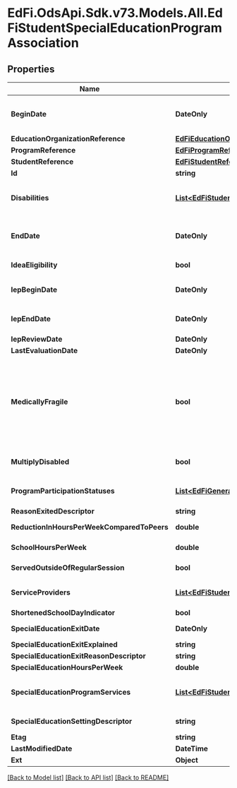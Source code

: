 # EdFi.OdsApi.Sdk.v73.Models.All.EdFiStudentSpecialEducationProgramAssociation

## Properties

Name | Type | Description | Notes
------------ | ------------- | ------------- | -------------
**BeginDate** | **DateOnly** | The earliest date the student is involved with the program. Typically, this is the date the student becomes eligible for the program.  Note: Date interpretation may vary. Ed-Fi recommends inclusive dates, but states may define dates as inclusive or exclusive. For calculations, align with local guidelines. | 
**EducationOrganizationReference** | [**EdFiEducationOrganizationReference**](EdFiEducationOrganizationReference.md) |  | 
**ProgramReference** | [**EdFiProgramReference**](EdFiProgramReference.md) |  | 
**StudentReference** | [**EdFiStudentReference**](EdFiStudentReference.md) |  | 
**Id** | **string** |  | [optional] 
**Disabilities** | [**List&lt;EdFiStudentSpecialEducationProgramAssociationDisability&gt;**](EdFiStudentSpecialEducationProgramAssociationDisability.md) | An unordered collection of studentSpecialEducationProgramAssociationDisabilities. The disability condition(s) that best describes an individual&#39;s impairment, as related to special education services received. | [optional] 
**EndDate** | **DateOnly** | The month, day, and year on which the student exited the program or stopped receiving services.  Note: Date interpretation may vary. Ed-Fi recommends inclusive dates, but states may define dates as inclusive or exclusive. For calculations, align with local guidelines. | [optional] 
**IdeaEligibility** | **bool** | Indicator of the eligibility of the student to receive special education services according to the Individuals with Disabilities Education Act (IDEA). | [optional] 
**IepBeginDate** | **DateOnly** | The effective date of the most recent IEP.  Note: Date interpretation may vary. Ed-Fi recommends inclusive dates, but states may define dates as inclusive or exclusive. For calculations, align with local guidelines. | [optional] 
**IepEndDate** | **DateOnly** | The end date of the most recent IEP.  Note: Date interpretation may vary. Ed-Fi recommends inclusive dates, but states may define dates as inclusive or exclusive. For calculations, align with local guidelines. | [optional] 
**IepReviewDate** | **DateOnly** | The date of the last IEP review. | [optional] 
**LastEvaluationDate** | **DateOnly** | The date of the last special education evaluation. | [optional] 
**MedicallyFragile** | **bool** | Indicates whether the student receiving special education and related services is: 1) in the age range of birth to 22 years, and 2) has a serious, ongoing illness or a chronic condition that has lasted or is anticipated to last at least 12 or more months or has required at least one month of hospitalization, and that requires daily, ongoing medical treatments and monitoring by appropriately trained personnel which may include parents or other family members, and 3) requires the routine use of medical device or of assistive technology to compensate for the loss of usefulness of a body function needed to participate in activities of daily living, and 4) lives with ongoing threat to his or her continued well-being. Aligns with federal requirements. | [optional] 
**MultiplyDisabled** | **bool** | Indicates whether the student receiving special education and related services has been designated as multiply disabled by the admission, review, and dismissal committee as aligned with federal requirements. | [optional] 
**ProgramParticipationStatuses** | [**List&lt;EdFiGeneralStudentProgramAssociationProgramParticipationStatus&gt;**](EdFiGeneralStudentProgramAssociationProgramParticipationStatus.md) | An unordered collection of generalStudentProgramAssociationProgramParticipationStatuses. The status of the student&#39;s program participation. | [optional] 
**ReasonExitedDescriptor** | **string** | The reason the student left the program within a school or district. | [optional] 
**ReductionInHoursPerWeekComparedToPeers** | **double** | Records the number of hours reduced for the shortened school day for the IEP student as compared to peers in regular education. | [optional] 
**SchoolHoursPerWeek** | **double** | Indicate the total number of hours of instructional time per week for the school that the student attends. | [optional] 
**ServedOutsideOfRegularSession** | **bool** | Indicates whether the student received services during the summer session or between sessions. | [optional] 
**ServiceProviders** | [**List&lt;EdFiStudentSpecialEducationProgramAssociationServiceProvider&gt;**](EdFiStudentSpecialEducationProgramAssociationServiceProvider.md) | An unordered collection of studentSpecialEducationProgramAssociationServiceProviders. The staff providing special education services to the student. | [optional] 
**ShortenedSchoolDayIndicator** | **bool** | Indicator that the student&#39;s IEP requires a shortened school day. | [optional] 
**SpecialEducationExitDate** | **DateOnly** | The  month, day and year on which a person stops receiving special education services. | [optional] 
**SpecialEducationExitExplained** | **string** | Explanation on why a person stops receiving special education services. | [optional] 
**SpecialEducationExitReasonDescriptor** | **string** | The reason why a person stops receiving special education services. | [optional] 
**SpecialEducationHoursPerWeek** | **double** | The number of hours per week for special education instruction and therapy. | [optional] 
**SpecialEducationProgramServices** | [**List&lt;EdFiStudentSpecialEducationProgramAssociationSpecialEducationProgramService&gt;**](EdFiStudentSpecialEducationProgramAssociationSpecialEducationProgramService.md) | An unordered collection of studentSpecialEducationProgramAssociationSpecialEducationProgramServices. Indicates the service(s) being provided to the student by the special education program. | [optional] 
**SpecialEducationSettingDescriptor** | **string** | The major instructional setting (more than 50 percent of a student&#39;s special education program). | [optional] 
**Etag** | **string** | A unique system-generated value that identifies the version of the resource. | [optional] 
**LastModifiedDate** | **DateTime** | The date and time the resource was last modified. | [optional] 
**Ext** | **Object** | Extensions to the StudentSpecialEducationProgramAssociation entity. | [optional] 

[[Back to Model list]](../../README.md#documentation-for-models) [[Back to API list]](../../README.md#documentation-for-api-endpoints) [[Back to README]](../../README.md)

